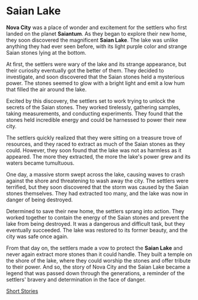 # Saian Lake

**Nova City** was a place of wonder and excitement for the settlers who first landed on the planet **Saiantum**. As they began to explore their new home, they soon discovered the magnificent **Saian Lake**. The lake was unlike anything they had ever seen before, with its light purple color and strange Saian stones lying at the bottom.

At first, the settlers were wary of the lake and its strange appearance, but their curiosity eventually got the better of them. They decided to investigate, and soon discovered that the Saian stones held a mysterious power. The stones seemed to glow with a bright light and emit a low hum that filled the air around the lake.

Excited by this discovery, the settlers set to work trying to unlock the secrets of the Saian stones. They worked tirelessly, gathering samples, taking measurements, and conducting experiments. They found that the stones held incredible energy and could be harnessed to power their new city.

The settlers quickly realized that they were sitting on a treasure trove of resources, and they raced to extract as much of the Saian stones as they could. However, they soon found that the lake was not as harmless as it appeared. The more they extracted, the more the lake's power grew and its waters became tumultuous.

One day, a massive storm swept across the lake, causing waves to crash against the shore and threatening to wash away the city. The settlers were terrified, but they soon discovered that the storm was caused by the Saian stones themselves. They had extracted too many, and the lake was now in danger of being destroyed.

Determined to save their new home, the settlers sprang into action. They worked together to contain the energy of the Saian stones and prevent the lake from being destroyed. It was a dangerous and difficult task, but they eventually succeeded. The lake was restored to its former beauty, and the city was safe once again.

From that day on, the settlers made a vow to protect the **Saian Lake** and never again extract more stones than it could handle. They built a temple on the shore of the lake, where they could worship the stones and offer tribute to their power. And so, the story of Nova City and the Saian Lake became a legend that was passed down through the generations, a reminder of the settlers' bravery and determination in the face of danger.

[Short Stories](https://asha-empire.github.io/Short-Stories/)
